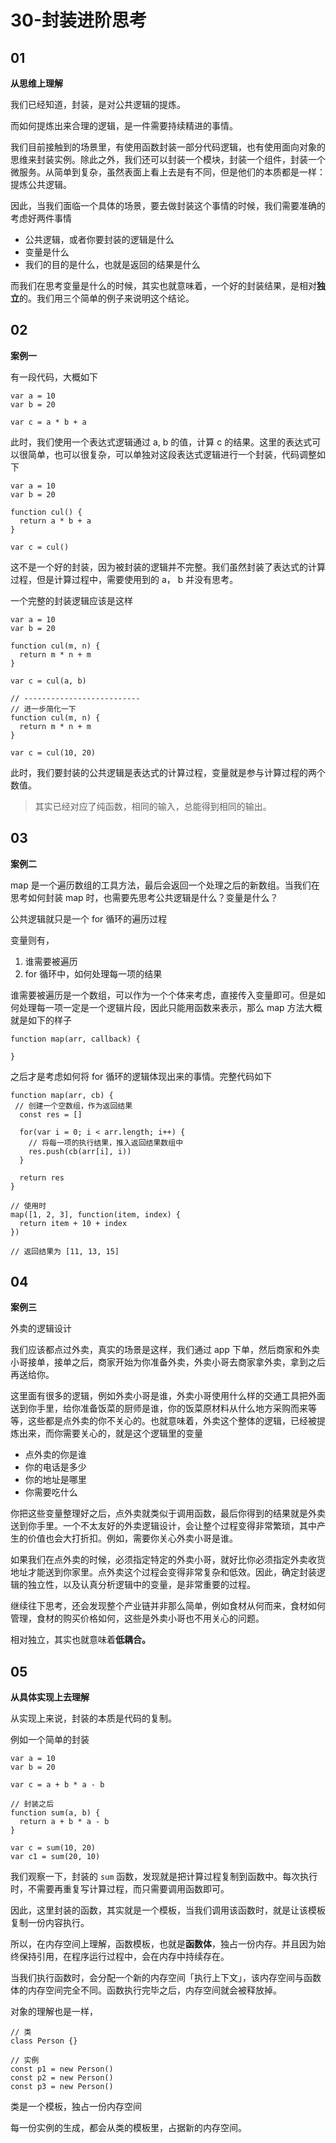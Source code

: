 # 30-封装进阶思考

## 01

**从思维上理解**

我们已经知道，封装，是对公共逻辑的提炼。

而如何提炼出来合理的逻辑，是一件需要持续精进的事情。

我们目前接触到的场景里，有使用函数封装一部分代码逻辑，也有使用面向对象的思维来封装实例。除此之外，我们还可以封装一个模块，封装一个组件，封装一个微服务。从简单到复杂，虽然表面上看上去是有不同，但是他们的本质都是一样：提炼公共逻辑。

因此，当我们面临一个具体的场景，要去做封装这个事情的时候，我们需要准确的考虑好两件事情

- 公共逻辑，或者你要封装的逻辑是什么
- 变量是什么
- 我们的目的是什么，也就是返回的结果是什么

而我们在思考变量是什么的时候，其实也就意味着，一个好的封装结果，是相对**独立**的。我们用三个简单的例子来说明这个结论。

## 02

**案例一**

有一段代码，大概如下

```
var a = 10
var b = 20

var c = a * b + a
```

此时，我们使用一个表达式逻辑通过 a, b 的值，计算 c 的结果。这里的表达式可以很简单，也可以很复杂，可以单独对这段表达式逻辑进行一个封装，代码调整如下

```
var a = 10
var b = 20

function cul() {
  return a * b + a
}

var c = cul()
```

这不是一个好的封装，因为被封装的逻辑并不完整。我们虽然封装了表达式的计算过程，但是计算过程中，需要使用到的 a， b 并没有思考。

一个完整的封装逻辑应该是这样

```
var a = 10
var b = 20

function cul(m, n) {
  return m * n + m
}

var c = cul(a, b)

// --------------------------
// 进一步简化一下
function cul(m, n) {
  return m * n + m
}

var c = cul(10, 20)
```

此时，我们要封装的公共逻辑是表达式的计算过程，变量就是参与计算过程的两个数值。

> 其实已经对应了纯函数，相同的输入，总能得到相同的输出。

## 03

**案例二**

map 是一个遍历数组的工具方法，最后会返回一个处理之后的新数组。当我们在思考如何封装 map 时，也需要先思考公共逻辑是什么？变量是什么？

公共逻辑就只是一个 for 循环的遍历过程

变量则有，

1. 谁需要被遍历
2. for 循环中，如何处理每一项的结果

谁需要被遍历是一个数组，可以作为一个个体来考虑，直接传入变量即可。但是如何处理每一项一定是一个逻辑片段，因此只能用函数来表示，那么 map 方法大概就是如下的样子

```
function map(arr, callback) {

}
```

之后才是考虑如何将 for 循环的逻辑体现出来的事情。完整代码如下

```
function map(arr, cb) {
 // 创建一个空数组，作为返回结果
  const res = []
  
  for(var i = 0; i < arr.length; i++) {
    // 将每一项的执行结果，推入返回结果数组中
    res.push(cb(arr[i], i))
  }
  
  return res
}

// 使用时
map([1, 2, 3], function(item, index) { 
  return item + 10 + index 
})

// 返回结果为 [11, 13, 15]
```

## 04

**案例三**

外卖的逻辑设计

我们应该都点过外卖，真实的场景是这样，我们通过 app 下单，然后商家和外卖小哥接单，接单之后，商家开始为你准备外卖，外卖小哥去商家拿外卖，拿到之后再送给你。

这里面有很多的逻辑，例如外卖小哥是谁，外卖小哥使用什么样的交通工具把外面送到你手里，给你准备饭菜的厨师是谁，你的饭菜原材料从什么地方采购而来等等，这些都是点外卖的你不关心的。也就意味着，外卖这个整体的逻辑，已经被提炼出来，而你需要关心的，就是这个逻辑里的变量

- 点外卖的你是谁
- 你的电话是多少
- 你的地址是哪里
- 你需要吃什么

你把这些变量整理好之后，点外卖就类似于调用函数，最后你得到的结果就是外卖送到你手里。一个不太友好的外卖逻辑设计，会让整个过程变得非常繁琐，其中产生的价值也会大打折扣。例如，需要你关心外卖小哥是谁。

如果我们在点外卖的时候，必须指定特定的外卖小哥，就好比你必须指定外卖收货地址才能送到你家里。点外卖这个过程会变得非常复杂和低效。因此，确定封装逻辑的独立性，以及认真分析逻辑中的变量，是非常重要的过程。

继续往下思考，还会发现整个产业链并非那么简单，例如食材从何而来，食材如何管理，食材的购买价格如何，这些是外卖小哥也不用关心的问题。

相对独立，其实也就意味着**低耦合。**

## 05

**从具体实现上去理解**

从实现上来说，封装的本质是代码的复制。

例如一个简单的封装

```
var a = 10
var b = 20

var c = a + b * a - b

// 封装之后
function sum(a, b) {
  return a + b * a - b
}

var c = sum(10, 20)
var c1 = sum(20, 10)
```

我们观察一下，封装的 `sum` 函数，发现就是把计算过程复制到函数中。每次执行时，不需要再重复写计算过程，而只需要调用函数即可。

因此，这里封装的函数，其实就是一个模板，当我们调用该函数时，就是让该模板复制一份内容执行。

所以，在内存空间上理解，函数模板，也就是**函数体**，独占一份内存。并且因为始终保持引用，在程序运行过程中，会在内存中持续存在。

当我们执行函数时，会分配一个新的内存空间「执行上下文」，该内存空间与函数体的内存空间完全不同。函数执行完毕之后，内存空间就会被释放掉。

对象的理解也是一样，

```
// 类
class Person {}

// 实例
const p1 = new Person()
const p2 = new Person()
const p3 = new Person()
```

类是一个模板，独占一份内存空间

每一份实例的生成，都会从类的模板里，占据新的内存空间。

